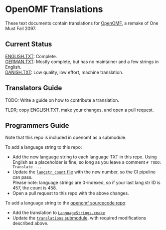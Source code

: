 
OpenOMF Translations
====================

These text documents contain translations for [OpenOMF],
a remake of One Must Fall 2097.

[OpenOMF]: https://github.com/omf2097/openomf
[openomf sourcecode repo]: https://github.com/omf2097/openomf


Current Status
--------------

[ENGLISH.TXT](ENGLISH.TXT): Complete.  
[GERMAN.TXT](GERMAN.TXT): Mostly complete, but has no maintainer and a few strings in English.  
[DANISH.TXT](DANISH.TXT): Low quality, low effort, machine translation.  


Translators Guide
-----------------

TODO: Write a guide on how to contribute a translation.

TLDR; copy ENGLISH.TXT, make your changes, and open a pull request.


Programmers Guide
-----------------
Note that this repo is included in openomf as a submodule.

To add a language string to this repo:
- Add the new language string to each language TXT in this repo.
Using English as a placeholder is fine, so long as you leave a comment
`# TODO: Translate ...`
- Update the [`langstr_count` file] with the new number, so the CI pipeline can pass.  
Please note: language strings are 0-indexed, so if your last lang str ID is 457, the count is 458.
- Open a pull request to this repo with the above changes.

[`langstr_count` file]: langstr_count

To add a language string to the [openomf sourcecode repo]:
- Add the translation to [`LanguageStrings.cmake`]
- Update the [`translations` submodule], with required modifications described above.

[`LanguageStrings.cmake`]: https://github.com/omf2097/openomf/blob/master/cmake-scripts/LanguageStrings.cmake
[`translations` submodule]: https://github.com/omf2097/openomf/blob/master/resources
